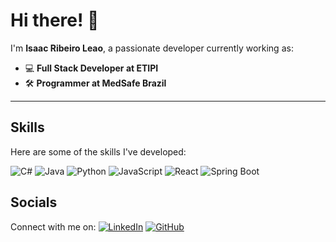# Hi there! 👋

I'm **Isaac Ribeiro Leao**, a passionate developer currently working as:

- 💻 **Full Stack Developer at ETIPI**
- 🛠️ **Programmer at MedSafe Brazil**

---

## Skills

Here are some of the skills I've developed:

![C#](https://img.shields.io/badge/-C%23-239120?style=flat-square&logo=c-sharp&logoColor=white)
![Java](https://img.shields.io/badge/-Java-007396?style=flat-square&logo=java&logoColor=white)
![Python](https://img.shields.io/badge/-Python-3776AB?style=flat-square&logo=python&logoColor=white)
![JavaScript](https://img.shields.io/badge/-JavaScript-F7DF1E?style=flat-square&logo=javascript&logoColor=black)
![React](https://img.shields.io/badge/-React-61DAFB?style=flat-square&logo=react&logoColor=black)
![Spring Boot](https://img.shields.io/badge/-Spring%20Boot-6DB33F?style=flat-square&logo=spring-boot&logoColor=white)

## Socials

Connect with me on:
[![LinkedIn](https://img.shields.io/badge/-LinkedIn-0A66C2?style=flat-square&logo=linkedin&logoColor=white)](https://linkedin.com/in/yourusername)
[![GitHub](https://img.shields.io/badge/-GitHub-181717?style=flat-square&logo=github&logoColor=white)](https://github.com/yourusername)

